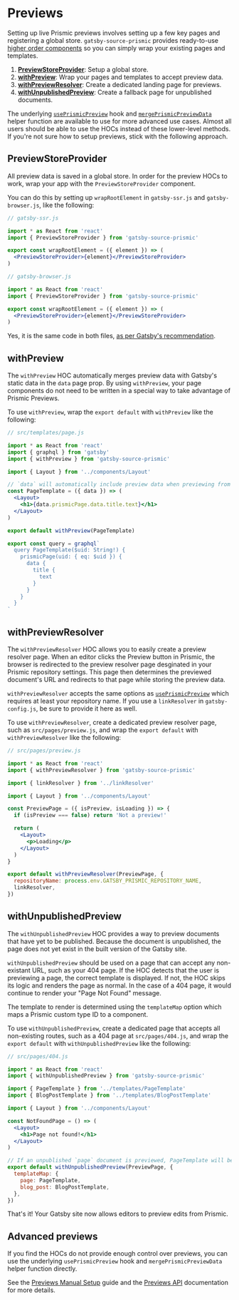 # Previews

Setting up live Prismic previews involves setting up a few key pages and
registering a global store. `gatsby-source-prismic` provides ready-to-use
[higher order components][react-hocs] so you can simply wrap your existing pages
and templates.

1. [**PreviewStoreProvider**](#PreviewStoreProvider): Setup a global store.
1. [**withPreview**](#withPreview): Wrap your pages and templates to accept
   preview data.
1. [**withPreviewResolver**](#withPreviewResolver): Create a dedicated landing
   page for previews.
1. [**withUnpublishedPreview**](#withUnpublishedPreview): Create a fallback page
   for unpublished documents.

The underlying [`usePrismicPreview`][useprismicpreview] hook and
[`mergePrismicPreviewData`][mergeprismicpreviewdata] helper function are
available to use for more advanced use cases. Almost all users should be able to
use the HOCs instead of these lower-level methods. If you're not sure how to
setup previews, stick with the following approach.

## PreviewStoreProvider

All preview data is saved in a global store. In order for the preview HOCs to
work, wrap your app with the `PreviewStoreProvider` component.

You can do this by setting up `wrapRootElement` in `gatsby-ssr.js` and
`gatsby-browser.js`, like the following:

```jsx
// gatsby-ssr.js

import * as React from 'react'
import { PreviewStoreProvider } from 'gatsby-source-prismic'

export const wrapRootElement = ({ element }) => (
  <PreviewStoreProvider>{element}</PreviewStoreProvider>
)
```

```jsx
// gatsby-browser.js

import * as React from 'react'
import { PreviewStoreProvider } from 'gatsby-source-prismic'

export const wrapRootElement = ({ element }) => (
  <PreviewStoreProvider>{element}</PreviewStoreProvider>
)
```

Yes, it is the same code in both files,
[as per Gatsby's recommendation](https://www.gatsbyjs.org/docs/browser-apis/#wrapRootElement).

## withPreview

The `withPreview` HOC automatically merges preview data with Gatsby's static
data in the `data` page prop. By using `withPreview`, your page components do
not need to be written in a special way to take advantage of Prismic Previews.

To use `withPreview`, wrap the `export default` with `withPreview` like the
following:

```jsx
// src/templates/page.js

import * as React from 'react'
import { graphql } from 'gatsby'
import { withPreview } from 'gatsby-source-prismic'

import { Layout } from '../components/Layout'

// `data` will automatically include preview data when previewing from Prismic.
const PageTemplate = ({ data }) => (
  <Layout>
    <h1>{data.prismicPage.data.title.text}</h1>
  </Layout>
)

export default withPreview(PageTemplate)

export const query = graphql`
  query PageTemplate($uid: String!) {
    prismicPage(uid: { eq: $uid }) {
      data {
        title {
          text
        }
      }
    }
  }
`
```

## withPreviewResolver

The `withPreviewResolver` HOC allows you to easily create a preview resolver
page. When an editor clicks the Preview button in Prismic, the browser is
redirected to the preview resolver page desginated in your Prismic repository
settings. This page then determines the previewed document's URL and redirects
to that page while storing the preview data.

`withPreviewResolver` accepts the same options as
[`usePrismicPreview`][useprismicpreview] which requires at least your repository
name. If you use a `linkResolver` in `gatsby-config.js`, be sure to provide it
here as well.

To use `withPreviewResolver`, create a dedicated preview resolver page, such as
`src/pages/preview.js`, and wrap the `export default` with `withPreviewResolver`
like the following:

```jsx
// src/pages/preview.js

import * as React from 'react'
import { withPreviewResolver } from 'gatsby-source-prismic'

import { linkResolver } from '../linkResolver'

import { Layout } from '../components/Layout'

const PreviewPage = ({ isPreview, isLoading }) => {
  if (isPreview === false) return 'Not a preview!'

  return (
    <Layout>
      <p>Loading</p>
    </Layout>
  )
}

export default withPreviewResolver(PreviewPage, {
  repositoryName: process.env.GATSBY_PRISMIC_REPOSITORY_NAME,
  linkResolver,
})
```

## withUnpublishedPreview

The `withUnpublishedPreview` HOC provides a way to preview documents that have
yet to be published. Because the document is unpublished, the page does not yet
exist in the built version of the Gatsby site.

`withUnpublishedPreview` should be used on a page that can accept any
non-existant URL, such as your 404 page. If the HOC detects that the user is
previewing a page, the correct template is displayed. If not, the HOC skips its
logic and renders the page as normal. In the case of a 404 page, it would
continue to render your "Page Not Found" message.

The template to render is determined using the `templateMap` option which maps a
Prismic custom type ID to a component.

To use `withUnpublishedPreview`, create a dedicated page that accepts all
non-existing routes, such as a 404 page at `src/pages/404.js`, and wrap the
`export default` with `withUnpublishedPreview` like the following:

```jsx
// src/pages/404.js

import * as React from 'react'
import { withUnpublishedPreview } from 'gatsby-source-prismic'

import { PageTemplate } from '../templates/PageTemplate'
import { BlogPostTemplate } from '../templates/BlogPostTemplate'

import { Layout } from '../components/Layout'

const NotFoundPage = () => (
  <Layout>
    <h1>Page not found!</h1>
  </Layout>
)

// If an unpublished `page` document is previewed, PageTemplate will be rendered.
export default withUnpublishedPreview(PreviewPage, {
  templateMap: {
    page: PageTemplate,
    blog_post: BlogPostTemplate,
  },
})
```

That's it! Your Gatsby site now allows editors to preview edits from Prismic.

## Advanced previews

If you find the HOCs do not provide enough control over previews, you can use
the underlying `usePrismicPreview` hook and `mergePrismicPreviewData` helper
function directly.

See the [Previews Manual Setup](./previews-manual-setup.md) guide and the
[Previews API](./previews-api.md) documentation for more details.

[react-hocs]: https://reactjs.org/docs/higher-order-components.html
[useprismicpreview]:
  https://github.com/angeloashmore/gatsby-source-prismic/blob/v3.1/docs/previews-api.md#useprismicpreview
[mergeprismicpreviewdata]:
  https://github.com/angeloashmore/gatsby-source-prismic/blob/v3.1/docs/previews-api.md#mergeprismicpreviewdata
